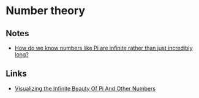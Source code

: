 # Number theory
## Notes
- [How do we know numbers like Pi are infinite rather than just incredibly long?](https://www.reddit.com/r/explainlikeimfive/comments/5w4fv8/eli5how_do_we_know_numbers_like_pi_are_infinite/)

## Links
- [Visualizing the Infinite Beauty Of Pi And Other Numbers](https://creators.vice.com/en_uk/article/qkwdbp/visualising-the-infinite-data-of-pie)